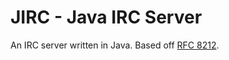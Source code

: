 # JIRC - Java IRC Server

An IRC server written in Java. Based off [RFC 8212](http://www.faqs.org/rfcs/rfc2812.html).